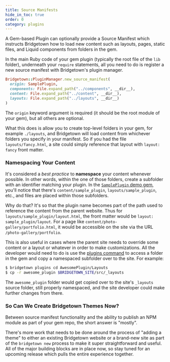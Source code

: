 ```yaml
---
title: Source Manifests
hide_in_toc: true
order: 0
category: plugins
---
```


A Gem-based Plugin can optionally provide a Source Manifest which instructs
Bridgetown how to load new content such as layouts, pages, static files, and Liquid
components from folders in the gem.

In the main Ruby code of your gem plugin (typically the root file of the `lib`
folder), underneath your `require` statements, all you need to do is register a new
source manifest with Bridgetown's plugin manager.

```ruby
Bridgetown::PluginManager.new_source_manifest(
  origin: SamplePlugin,
  components: File.expand_path("../components", __dir__),
  content: File.expand_path("../content", __dir__),
  layouts: File.expand_path("../layouts", __dir__)
)
```

The `origin` keyword argument is required (it should be the root module of your gem),
but all others are optional.

What this does is allow you to create top-level folders in your gem, for example `./layouts`,
and Bridgetown will load content from whichever folders you specify in your
manifest. So if you had the file `layouts/fancy.html`, a site could simply
reference that layout with `layout: fancy` front matter.

### Namespacing Your Content

It's considered a _best practice_ to **namespace** your content whenever possible.
In other words, within the one of those folders, create a subfolder with an
identifier matching your plugin. In the [`SamplePlugin` demo gem](https://github.com/bridgetownrb/bridgetown-sample-plugin),
you'll notice that there's `content/sample_plugin`, `layouts/sample_plugin`, etc.,
and files are placed within those subfolders.

Why do that? It's so that the plugin name becomes part of the path used to
reference the content from the parent website. Thus for `layouts/sample_plugin/layout.html`,
the front matter would be `layout: sample_plugin/layout`. For a page like
`content/photo-gallery/portfolio.html`, it would be accessible on the site via the
URL `/photo-gallery/portfolio`.

This is also useful in cases where the parent site needs to override some content
or a layout or whatever in order to make customizations. All the developer would
need to do is use the [plugins command](/docs/commands/plugins) to access a
folder in the gem and copy a namespaced subfolder over to the site. For example:

```sh
$ bridgetown plugins cd AwesomePlugin/Layouts
$ cp -r awesome_plugin $BRIDGETOWN_SITE/src/_layouts
```

The `awesome_plugin` folder would get copied over to the site's `_layouts` source
folder, still properly namespaced, and the site developer could make further
changes from there.

### So Can We Create Bridgetown Themes Now?

Between source manifest functionality and the ability to publish an NPM module as
part of your gem repo, the short answer is "mostly".

There's more work that needs to be done around the process of "adding a theme" to
either an existing Bridgetown website or a brand-new site as part of the
`bridgetown new` process to make it super straightforward and useful. All of the
major building blocks are in place now, so stay tuned for an upcoming release which
pulls the entire experience together.
